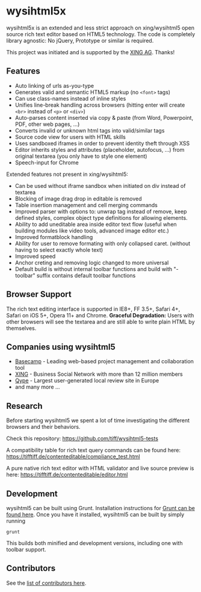 # wysihtml5x

wysihtml5x is an extended and less strict approach on xing/wysihtml5 open source rich text editor based on HTML5 technology.
The code is completely library agnostic: No jQuery, Prototype or similar is required.

This project was initiated and is supported by the [XING AG](https://www.xing.com). Thanks!

## Features

* Auto linking of urls as-you-type
* Generates valid and semantic HTML5 markup (no `<font>` tags)
* Can use class-names instead of inline styles
* Unifies line-break handling across browsers (hitting enter will create `<br>` instead of `<p>` or `<div>`)
* Auto-parses content inserted via copy & paste (from Word, Powerpoint, PDF, other web pages, ...)
* Converts invalid or unknown html tags into valid/similar tags
* Source code view for users with HTML skills
* Uses sandboxed iframes in order to prevent identity theft through XSS
* Editor inherits styles and attributes (placeholder, autofocus, ...) from original textarea (you only have to style one element)
* Speech-input for Chrome

Extended features not present in xing/wysihtml5:

* Can be used without iframe sandbox when initiated on div instead of textarea
* Blocking of image drag drop in editable is removed
* Table insertion management and cell merging commands
* Improved parser with options to: unwrap tag instead of remove, keep defined styles, complex object type definitions for allowing elements.
* Ability to add uneditable area inside editor text flow (useful when building modules like video tools, advanced image editor etc.)
* Improved formatblock handling
* Ability for user to remove formating with only collapsed caret. (without having to select exactly whole text)
* Improved speed
* Anchor creting and removing logic changed to more universal
* Default build is without internal toolbar functions and build with "-toolbar" suffix contains default toolbar functions

## Browser Support

The rich text editing interface is supported in IE8+, FF 3.5+, Safari 4+, Safari on iOS 5+, Opera 11+ and Chrome.
**Graceful Degradation:** Users with other browsers will see the textarea and are still able to write plain HTML by themselves.

## Companies using wysihtml5

* [Basecamp](https://basecamp.com) - Leading web-based project management and collaboration tool
* [XING](https://www.xing.com) - Business Social Network with more than 12 million members
* [Qype](https://www.qype.com) - Largest user-generated local review site in Europe
* and many more ...

## Research

Before starting wysihtml5 we spent a lot of time investigating the different browsers and their behaviors.

Check this repository: https://github.com/tiff/wysihtml5-tests

A compatibility table for rich text query commands can be found here: https://tifftiff.de/contenteditable/compliance_test.html

A pure native rich text editor with HTML validator and live source preview is here: https://tifftiff.de/contenteditable/editor.html

## Development

wysihtml5 can be built using Grunt. Installation instructions for [Grunt can be found here](https://gruntjs.com/getting-started). Once you have it installed, wysihtml5 can be built by simply running

    grunt

This builds both minified and development versions, including one with toolbar support.

## Contributors

See the [list of contributors here](https://github.com/Edicy/wysihtml5/graphs/contributors).
